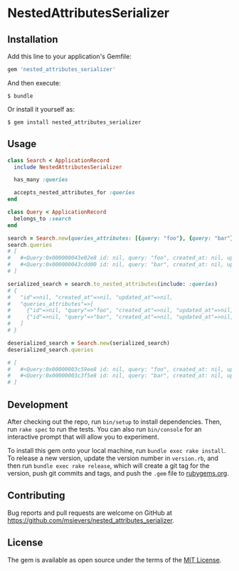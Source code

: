 # NestedAttributesSerializer

## Installation

Add this line to your application's Gemfile:

```ruby
gem 'nested_attributes_serializer'
```

And then execute:

    $ bundle

Or install it yourself as:

    $ gem install nested_attributes_serializer

## Usage

```ruby
class Search < ApplicationRecord
  include NestedAttributesSerializer

  has_many :queries

  accepts_nested_attributes_for :queries
end
```

```ruby
class Query < ApplicationRecord
  belongs_to :search
end
```

```ruby
search = Search.new(queries_attributes: [{query: "foo"}, {query: "bar"}])
search.queries
# [
#   #<Query:0x000000043e02e8 id: nil, query: "foo", created_at: nil, updated_at: nil, search_id: nil>,
#   #<Query:0x000000043cdd00 id: nil, query: "bar", created_at: nil, updated_at: nil, search_id: nil>
# ]

serialized_search = search.to_nested_attributes(include: :queries)
# {
#   "id"=>nil, "created_at"=>nil, "updated_at"=>nil,
#   "queries_attributes"=>[
#     {"id"=>nil, "query"=>"foo", "created_at"=>nil, "updated_at"=>nil, "search_id"=>nil},
#     {"id"=>nil, "query"=>"bar", "created_at"=>nil, "updated_at"=>nil, "search_id"=>nil}
#   ]
# }

deserialized_search = Search.new(serialized_search)
deserialized_search.queries

# [
#   #<Query:0x00000003c59ee8 id: nil, query: "foo", created_at: nil, updated_at: nil, search_id: nil>,
#   #<Query:0x00000003c3f5e8 id: nil, query: "bar", created_at: nil, updated_at: nil, search_id: nil>
# ]
```

## Development

After checking out the repo, run `bin/setup` to install dependencies. Then, run `rake spec` to run the tests. You can also run `bin/console` for an interactive prompt that will allow you to experiment.

To install this gem onto your local machine, run `bundle exec rake install`. To release a new version, update the version number in `version.rb`, and then run `bundle exec rake release`, which will create a git tag for the version, push git commits and tags, and push the `.gem` file to [rubygems.org](https://rubygems.org).

## Contributing

Bug reports and pull requests are welcome on GitHub at https://github.com/msievers/nested_attributes_serializer.

## License

The gem is available as open source under the terms of the [MIT License](http://opensource.org/licenses/MIT).
